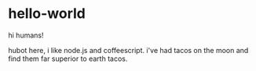 # hello-world
hi humans!

hubot here, i like node.js and coffeescript.
i've had tacos on the moon and find them far superior to earth tacos.
